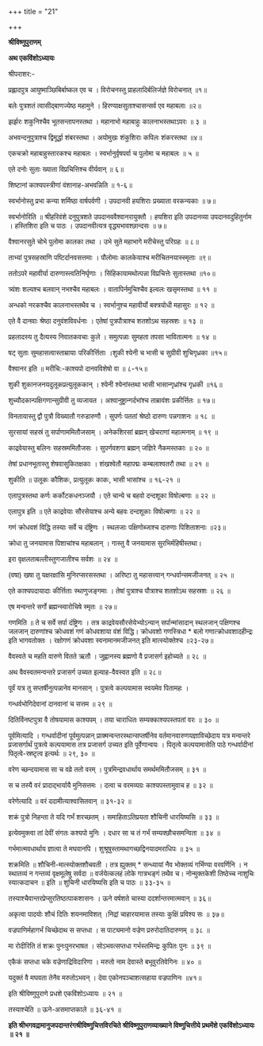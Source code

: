 +++
title = "21"

+++


**श्रीविष्णुपुराणम्**

**अथ एकविंशोऽध्यायः**

 श्रीपराशर:-

प्रह्लादपुत्र आयुष्माञ्छिबिर्बाष्कल एव च । विरोचनस्तु प्राहलादिर्बलिर्जज्ञे विरोचनात् ॥१॥

बलेः पुत्रशतं त्वासीद्बाणज्येष्ठ महामुने । हिरण्याक्षसुताश्चासन्सर्व एव महाबलाः ॥२॥

झर्झरः शकुनिश्चैव भूतसन्तापनस्तथा । महानाभो महाबाहुः कालनाभस्तथाऽपरः ॥ ३ ॥

अभवन्दनुपुत्राश्च द्विमूर्द्धा शंबरस्तथा । अयोमुखः शंकुशिराः कपिलः शंकरस्तथा ॥४॥

एकचक्रो महाबाहुस्तारकश्च महाबलः । स्वर्भानुर्वृषपर्वा च पुलोमा च महाबलः ॥ ५ ॥

 एते दनोः सुताः ख्याता विप्रचित्तिश्च वीर्यवान् ॥ ६॥

 शिष्टानां काश्यपस्त्रीणां वंशानाह-अभवन्निति ॥ १-६॥

स्वर्भानोस्तु प्रभा कन्या शर्मिष्ठा वार्षपर्वणी । उपदानवी हयशिराः प्रख्याता वरकन्यकाः ॥ ७॥

 स्वर्भानोरिति ॥ श्रीहरिवंशे दनुपुत्रशते उपदानववैश्वानरायुक्तौ । हयशिरा इति उपदानव्या उपदानवदुहितुर्नाम । हस्तिशिरा इति च पाठः । उपदानवीत्यत्र वृद्ध्यभावश्छान्दसः ॥ ७॥

वैश्वानरसुते चोभे पुलोमा कालका तथा । उभे सुते महाभागे मरीचेस्तु परिग्रहः ॥ ८॥

ताभ्यां पुत्रसहस्राणि पष्टिर्दानवसत्तमाः । पौलोमाः कालकेयाश्च मरीचितनयास्स्मृताः ॥९॥

ततोऽपरे महावीर्या दारुणास्त्वतिनिर्घृणाः । सिंहिकायामथोत्पन्ना विप्रचित्तेः सुतास्तथा ॥१०॥

त्र्यंशः शल्यश्च बलवान् नभश्चैव महाबलः । वातापिर्नमुचिश्चैव इल्वलः खसृमस्तथा ॥ ११ ॥

अन्धको नरकश्चैव कालनाभस्तथैव च । स्वर्भानुश्च महावीर्यो बक्त्रयोधी महासुरः ॥ १२ ॥

एते वै दानवाः श्रेष्ठा दनुवंशविवर्धनाः । एतेषां पुत्रपौत्राश्च शतशोऽथ सहस्रशः ॥ १३ ॥

प्रहलादस्य तु दैत्यस्य निवातकवचाः कुले । समुत्पन्नाः सुमहता तपसा भावितात्मनः ॥ १४ ॥

षट् सुताः सुमहासत्वास्ताम्रायाः परिकीर्त्तिताः ।शुकी श्येनी च भासी च सुग्रीवी शुचिगृध्रका ॥१५॥

 वैश्वानर इति ॥ मरीचि:-काश्यपो दानवविशेषो वा ॥ ८-१५॥

शुकी शुकानजनयदुलूकप्रत्युलूककान् । श्येनी श्येनांस्तथा भासी भासान्गृध्रांश्च गृध्रकी ॥१६॥

शुच्यौदकान्पक्षिगणान्सुग्रीवी तु व्यजायत । अश्वानुष्ट्रान्गर्दभांश्च ताम्रावंशः प्रकीर्त्तितः ॥ १७॥

विनतायास्तु द्वौ पुत्रौ विख्यातौ गरुडारुणौ । सुपर्णः पततां श्रेष्ठो दारुणः पन्नगाशनः ॥ १८ ॥

सुरसायां सहस्रं तु सर्पाणाममितौजसाम् । अनेकशिरसां ब्रह्मन् खेचराणां महात्मनाम् ॥ १९ ॥

काद्रवेयास्तु बलिनः सहस्रममितौजसः । सुपर्णवशगा ब्रह्मन् जज्ञिरे नैकमस्तकाः ॥ २० ॥

तेषां प्रधानभूतास्तु शेषवासुकितक्षकाः । शंखश्वेतौ महापद्मः कम्बलाश्वतरौ तथा ॥ २१ ॥

 शुकीति ॥ उलूकः कौशिकः, प्रत्युलूकः काकः, भासी भासांश्च ॥ १६-२१ ॥

एलापुत्रस्तथा कर्णः कर्कोटकधनञ्जयौ । एते चान्ये च बहवो दन्दशूका विषोल्बणाः ॥ २२ ॥

 एलापुत्र इति ॥ एते काद्रवेयाः सौरसेयाश्च अन्ये बहवः दन्दशूकाः विषोल्बणाः ॥ २२ ॥

गणं क्रोधवशं विद्धि तस्याः सर्वे च दंष्ट्रिणः । स्थलजाः पक्षिणोब्जाश्च दारुणाः पिशिताशनाः ॥२३॥

क्रोधा तु जनयामास पिशाचांश्च महाबलान् । गास्तु वै जनयामास सुरभिर्महिषीस्तथा।

 इरा वृक्षलताबल्लीस्तुणजातीश्च सर्वशः ॥ २४ ॥

(वषा) खषा तु यक्षरक्षांसि मुनिरप्सरसस्तथा । अरिष्टा तु महासत्त्वान् गन्धर्वान्समजीजनत् ॥ २५ ॥

एते काश्यपदायादाः कीर्त्तिताः स्थाणुजङ्गमाः । तेषां पुत्राश्च पौत्राश्च शतशोऽथ सहस्रशः ॥ २६ ॥

 एष मन्वन्तरे सर्गो ब्रह्मन्स्वारोचिषे स्मृतः ॥ २७॥

 गणमिति ॥ ते च सर्वे सर्पा दंष्ट्रिणः । तत्र काद्रवेयसौरसेयेभ्योऽन्यान् सर्पान्मांसादान् स्थलजान् पक्षिणश्च जलजान् दारुणांश्च क्रोधवशं गणं कोधवशाया वंशं विद्धि। क्रोधवशो गणस्त्रिधा \* बलो गणात्क्रोधवशादहीन्द्रः इति भागवतोक्तः । रक्षोगणं क्रोधवशा स्वनामानमजीजनत् इति मात्स्योक्तेश्च ॥२३-२७॥

वैवस्वते च महति वारुणे वितते ऋतौ । जुह्वानस्य ब्रह्मणो वै प्रजासर्ग इहोच्यते ॥ २८ ॥

 अथ वैवस्वतमन्वन्तरे प्रजासर्ग उच्यत इल्याह-वैवस्वत इति ॥ २८॥

पूर्वं यत्र तु सप्तर्षीनुत्पन्नानेव मानसान् । पुत्रत्वे कल्पयामास स्वयमेव पितामहः ।

गन्धर्वभोगिदेवानां दानवानां च सत्तम ॥ २९ ॥

दितिर्विनष्टपुत्रा वै तोषयामास काश्यपम् । तया चाराधितः सम्यक्काश्यपस्तपतां वरः ॥ ३० ॥

 पूर्वमित्यादि । गन्धर्वादीनां पूर्वमुत्पन्नान् प्राक्मन्वन्तरस्थान्सप्तर्षीनेव वर्तमानवारुणयज्ञाविच्छेदाय यत्र मन्वन्तरे प्रजासर्गार्थं पुत्रत्वे कल्पयामास तत्र प्रजासर्ग उच्यत इति पूर्वेणान्वयः । पितृत्वे कल्पयामासेति पाठे गन्धर्वादीनां पितृत्वे-स्रष्टृत्व इत्यर्थः ॥ २९, ३० ॥

वरेण च्छन्दयामास सा च वव्रे ततो वरम् । पुत्रमिन्द्रवधार्थाय समर्थममितौजसम् ॥ ३१ ॥

स च तस्यै वरं प्रादाद्भार्यायै मुनिसत्तमः । दत्वा च वरमव्यग्रः काश्यपस्तामुवाच ह ॥ ३२ ॥

 वरेणेत्यादि ॥ वरं ददामीत्याश्वासितवान् ॥ ३१-३२ ॥

शक्रं पुत्रो निहन्ता ते यदि गर्भं शरच्छतम् । समाहिताऽतिप्रयता शौचिनी धारयिष्यसि ॥ ३३ ॥

इत्येवमुक्त्वा तां देवीं संगतः कश्यपो मुनिः । दधार सा च तं गर्भं सम्यक्छौचसमन्विता ॥ ३४ ॥

गर्भमात्मवधार्थाय ज्ञात्वा ते मघवानपि । शुश्रूषुस्तामथागच्छद्विनयादमराधिपः ॥ ३५ ॥

 शक्रमिति ॥ शौचिनी-मात्स्योक्तशौचवती । तत्र ह्युक्तम् \* सन्ध्यायां नैव भोक्तव्यं गर्भिण्या वरवर्णिनि । न स्थातव्यं न गन्तव्यं वृक्षमूलेषु सर्वदा ॥ वर्जयेत्कलहं लोके गात्रभङ्गं तथैव च। नोन्मुक्तकेशी तिष्ठेच्च नाशुचिः स्यात्कदाचन ॥ इति ॥ शुचिनी धारयिष्यसि इति च पाठः ॥ ३३-३५ ॥

तस्याश्चैवान्तरप्रेप्सुरतिष्ठत्पाकशासनः । ऊने वर्षशते चास्या ददर्शान्तरमात्मवान् ॥ ३६॥

अकृत्वा पादयोः शौचं दितिः शयनमाविशत् ।निद्रां चाहारयामास तस्याः कुक्षिं प्रविश्य सः ॥ ३७॥

वज्रपाणिर्महागर्भं चिच्छेदाथ स सप्तधा । स पाट्यमानो वज्रेण प्ररुरोदातिदारुणम् ॥ ३८ ॥

मा रोदीरिति तं शक्रः पुनःपुनरभाषत । सोऽभवत्सप्तधा गर्भस्तमिन्द्रः कुपितः पुनः ॥ ३९ ॥

एकैकं सप्तधा चके वज्रेणाद्रिविदारिणा । मरुतो नाम देवास्ते बभूवुरतिवेगिनः ॥ ४० ॥

यदुक्तं वै मघवता तेनैव मरुतोऽभवन् । देवा एकोनपञ्चाशत्सहाया वज्रपाणिनः ॥४१॥

इति श्रीविष्णुपुराणे प्रधशे एकविंशोऽध्यायः ॥ २१ ॥

 तस्याश्चेति ॥ ऊने-असमाप्तकाले ॥ ३६-४१ ॥

**इति श्रीभगवद्रामानुजपदान्तरंगश्रीविष्णुचित्तविरचिते श्रीविष्णुपुराणव्याख्याने विष्णुचित्तीये प्रथमेंशे एकविंशोऽध्यायः ॥ २१ ॥**
